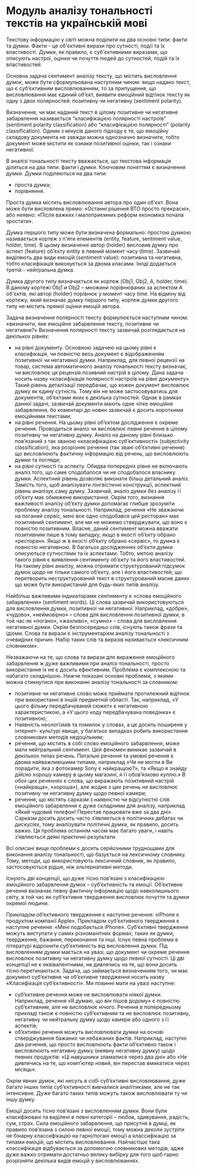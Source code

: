 # Модуль аналізу тональності текстів на українській мові
Текстову інформацію у світі можна поділити на два основні типи: факти та думки. Факти - це об'єктивні вирази про сутності, події та їх властивості. Думки, як правило, є суб'єктивними виразами, що описують настрої, оцінки чи почуття людей до сутностей, подій та їх властивостей. 

Основна задача сентимент аналізу тексту, що містить висловлення думок, може бути сформульована наступним чином: якщо надано текст, що є суб’єктивним висловлюванням, то за припущення, що висловлювання має єдиний об’єкт, виявити емоційний відтінок тексту як одну з двох полярностей: позитивну чи негативну (sentiment polarity).

Визначення, чи має наданий текст в цілому позитивне чи негативне забарвлення називається “класифікацією полярності настроїв” (sentiment polarity classification) або “класифікацією полярності” (polarity classification). Одним з мінусів даного підходу є те, що емоційну складову документа не завжди можна однозначно визначити, тобто документ може містити як ознаки позитивної оцінки, так і ознаки негативної.

В аналізі тональності тексту вважається, що текстова інформація ділиться на два типи: факти і думки. Ключовим поняттям є визначення думки.
Думки поділяються на два типи: 
* проста думка;
* порівняння.

Проста думка містить висловлювання автора про один об'єкт. Вона може бути висловлена прямо: «Останні рішення ВТО просто прекрасні», або неявно: «Після важких і малоприємних реформ економіка почала зростати».

Думка першого типу може бути визначена формально: простою думкою називається кортеж з п'яти елементів (entity, feature, sentiment value, holder, time). В цьому визначенні автор (holder) висловив думку про аспект (feature) об’єкту entity в певний момент часу (time). Зазвичай виділяють два види емоцій (sentiment value): позитивна та негативна, тобто класифікація виконується за двома класами. Іноді додається третій - нейтральна думка.

Думка другого типу визначається як кортеж (Obj1, Obj2, A, holder, time). В даному кортежі Obj1 и Obj2 – множини порівнюваних за аспектом А об'єктів, які автор (holder) порівнює у момент часу time. На відміну від кортежу, який визначає думку першого типу, кортеж думки другого типу не містить прямої оцінки емоцій автора.

Задача визначення полярності тексту формулюється наступним чином: «визначити, яке емоційне забарвлення тексту, позитивне чи негативне?» Визначення полярності тексту зазвичай розглядається на декількох рівнях:
* на рівні документу. Основною задачею на цьому рівні є класифікація, чи повністю весь документ є відображенням позитивної чи негативної думки. Наприклад, для певної рецензії на товар, система автоматичного аналізу тональності тексту визначає, чи висловлює ця рецензія позивний настрій в цілому. Дана задача носить назву «класифікація полярності настроїв на рівні документу». Такий рівень деталізації передбачає, що кожен документ висловлює думку як єдину сутність. Тому він не може застосовуватись для документів, об’єктами яких є декілька сутностей. Однак в рамках данної задачі, зазвичай документи мають одне чітке емоційне забарвлення, бо коментарі до новин зазвичай є досить короткими емоційними текстами;
* на рівні речення. На цьому рівні об’єктом дослідження є окреме речення. Проводиться аналіз чи висловлює певне речення в цілому позитивну чи негативну думку. Аналіз на даному рівні близько пов’язаний з так званою «класифікацією суб’єктивності» (subjectivity classification), яка розрізняє речення (так звані об’єктивні речення) що висловлюють фактичну інформацію від речень, що висловлюють думки та погляди;
* на рівні сутності та аспекту. Обидва попередніх рівня не включають аналіз того, що саме сподобалося чи не сподобалося власнику думки. Аспектний рівень дозволяє виконати більш детальний аналіз. Замість того, щоб аналізувати лінгвістичні конструкції, аспектний рівень аналізує саму думку. Зазвичай, аналіз думки без аналізу її об’єкту має обмежене використання. Окрім того, визнання важливості аналізу об’єкту думки допомагає глибше зрозуміти проблему аналізу тональності. Наприклад, речення «Не зважаючи на поганий сервіс, мені все одно сподобався цей ресторан» має позитивний сентимент, але ми не можемо стверджувати, що воно є повністю позитивним. Власне, даний сентимент можна вважати позитивним лише в тому випадку, якщо в якості об’єкту обрано «ресторан». Якщо ж в якості об’єкту обрано «сервіс», то думка є повністю негативною. В багатьох дослідженнях об’єкти думки описуються сутностями та їх аспектами. Тобто, метою аналізу такого рівня є виявлення сентименту об’єкту та його властивостей. На такому рівні аналізу, можна отримати структурований підсумок думок щодо не тільки самого об’єкту, але і його властивостей, що перетворить неструктурований текст в структурований масив даних що може бути використаний для будь-яких типів аналізу.

Найбільш важливими індикаторами сентименту є «слова емоційного забарвлення» (sentiment words). Ці слова зазвичай використовуються для висловлення думки, позитивної чи негативної. Наприклад, «добре», «чудово», «неймовірно» – слова для висловлення позитивної думки, в той час як «погано», «жахливо», «сумно» – слова для висловлення негативної думки. Окрім безпосередньо слів, існують також фрази та ідіоми. Слова та вирази є інструментарієм аналізу тональності з очевидних причин. Набір таких слів та виразів називається «лексичним словником».

Незважаючи на те, що слова та вирази для вираження емоційного забарвлення ж дуже важливими при аналізі тональності, просто використання їх не є досить ефективним. Проблема є комплексною та набагато складнішою. Нижче показані основні проблеми, з якими можна стикнутися при виконанні аналізу тональності за словником:
* позитивне чи негативне слово може приймати протилежний відтінок при використанні в іншій предметній області. Так, наприклад, «У цього фільму передбачуваний сюжет» є негативною характеристикою, а «У цього коду передбачувана поведінка» є позитивною;
* Наявність неологізмів та помилок у словах, а це досить поширене у інтернет- культурі явище, у багатьох випадках робить використання словникових методів недоцільним;
* речення, що містить в собі слово емоційного забарвлення, може мати нейтральний сентимент. Цей феномен виникає зазвичай в декількох типах речень. Питальні речення та умовні речення є двома найважливішими типами, наприклад «Чи не могли в Ви порадити, яка з фотокамер Sony є найкращою?», та «Якщо я знайду дійсно хорошу камеру в цьому магазині, я її обов’язково куплю.» В обох цих реченнях є слова, що виражають позитивний настрій («найкраща», «хороша»), але жодне з цих речень не висловлює позитивну чи негативну думку щодо певної камери;
* речення, що містять сарказм з наявністю чи відсутністю слів емоційного забарвлення є дуже складними для аналізу, наприклад «Який чудовий телефон! Перестав працювати вже за два дні». Cарказм досить досить часто з’являється в політичних дебатах чи дискусіях, тому аналізувати політичні думки, як правило, досить важко. Ця проблема останнім часом має багато уваги, і навіть з’являються деякі практичні результати.

Всі описані вище проблеми є досить серйозними труднощами для виконання аналізу тональності, що базується на лексичному словнику. Тому, методи, що використовують лексичний словник, як правило, застосовуються рідше, ніж альтернативні методи.

Існують дві концепції, що дуже тісно пов’язані з класифікацією емоційного забарвлення думок – суб’єктивність та емоції.
Об’єктивне речення визначає певну фактичну інформацію щодо навколишнього світу, в той час як суб’єктивне твердження висловлює почуття та думки окремої людини.

Прикладом об’єктивного твердження є наступне речення: «iPhone є продуктом компанії Apple». Прикладом суб’єктивного твердження є наступне речення: «Мені подобається iPhone». Суб’єктивні твердження можуть виступати у самих різноманітних формах, таких як думки, твердження, бажання, переконання та інші. Існує певна проблема в літературі відрізнити суб’єктивність від висловлення думки. Під висловленням думки мається на увазі, що документ чи окреме речення висловлює позитивну чи негативну думку щодо певної сутності. Ці дві концепції не є еквівалентними, не дивлячись на те, що вони досить тісно перетинаються. Задача, що займається визначенням того, чи має документ суб’єктивне чи об’єктивне твердження носить назву «Класифікація суб’єктивності». Ми повинні мати на увазі наступне:
* суб’єктивне речення може не висловлювати ніякої думки. Наприклад, речення «Я думаю, що він пішов додому» є повністю суб’єктивним, але не висловлює нічого. Речення в попередньому прикладі також є повністю суб’єктивним та не висловлює позитивну, негативну чи нейтральну думку щодо камери або одного з її аспектів;
* об’єктивні речення можуть висловлювати думки на основі стверджування бажаних чи небажаних фактів. Наприклад, наступні два речення, що просто висловлюють факти об’єктивно також і висловлюють негативну думку (неявну негативну думку) щодо певних продуктів: «Ці навушники зламалися через два дні» або «Не дивлячись на те, що комп’ютер новий, він перестав вмикатися через місяць».

Окрім явних думок, які несуть в собі суб’єктивні висловлювання, дуже багато інших типів суб’єктивності вивчалися аналітиками, але не так інтенсивне. Дуже багато таких типів можуть також висловлювати ту чи іншу думку.

Емоції досить тісно пов’язані з висловленням думки. Вони були класифіковані та виділені в певні категорії – любов, здивування, радість, сум, страх. Сила емоційного забарвлення, що присутня в думці, як правило пов’язана з силою певної емоції, тому можна деколи зустріти не бінарну классифікацію на гарні/погані емоції а классифікацію за типами емоцій, що містить висловлювання. Найчастіше така классифікація відбувається за допомогою словникових методів, адже дуже важко отримати достатньо велику вибірку для того щоб гарно розрізняти декілька видів емоцій у висловлюваннях.

